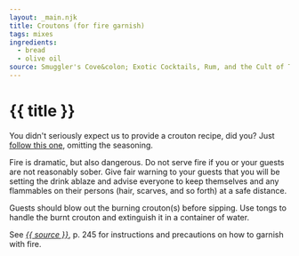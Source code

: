 ```yaml
---
layout: _main.njk
title: Croutons (for fire garnish)
tags: mixes
ingredients:
  - bread
  - olive oil
source: Smuggler's Cove&colon; Exotic Cocktails, Rum, and the Cult of Tiki
---
```


<!-- markdownlint-disable MD025 -->
# {{ title }}
<!-- markdownlint-disable MD025 -->

You didn't seriously expect us to provide a crouton recipe, did you? Just <a href="https://www.seriouseats.com/best-crouton-recipe-8668910" target="_blank" rel="external noopener">follow this one</a>, omitting the seasoning.

<tiki-callout type="danger">

  Fire is dramatic, but also dangerous. Do not serve fire if you or your guests are not reasonably sober. Give fair warning to your guests that you will be setting the drink ablaze and advise everyone to keep themselves and any flammables on their persons (hair, scarves, and so forth) at a safe distance.

  Guests should blow out the burning crouton(s) before sipping. Use tongs to handle the burnt crouton and extinguish it in a container of water.

  See <cite><a href="https://www.smugglerscovesf.com/store/smugglers-cove-exotic-cocktails-rum-and-the-cult-of-tiki-signed" target="_blank" rel="external noopener">{{ source }}</a></cite>, p. 245 for instructions and precautions on how to garnish with fire.

</tiki-callout>
